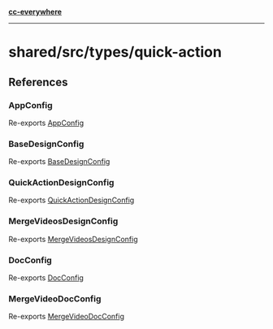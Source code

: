 [**cc-everywhere**](../../../../index.md)

***

# shared/src/types/quick-action

## References

### AppConfig

Re-exports [AppConfig](app-config-types/interfaces/app-config.md)

<HorizontalLine />

### BaseDesignConfig

Re-exports [BaseDesignConfig](design-config-types/interfaces/base-design-config.md)

<HorizontalLine />

### QuickActionDesignConfig

Re-exports [QuickActionDesignConfig](design-config-types/interfaces/quick-action-design-config.md)

<HorizontalLine />

### MergeVideosDesignConfig

Re-exports [MergeVideosDesignConfig](design-config-types/interfaces/merge-videos-design-config.md)

<HorizontalLine />

### DocConfig

Re-exports [DocConfig](doc-config-types/interfaces/doc-config.md)

<HorizontalLine />

### MergeVideoDocConfig

Re-exports [MergeVideoDocConfig](doc-config-types/interfaces/merge-video-doc-config.md)

